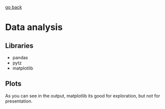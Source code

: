[go back](../course_code.md)

# Data analysis 

## Libraries

+ pandas
+ pytz
+ matplotlib

## Plots
As you can see in the output, matplotlib its good for exploration, but not for presentation.
